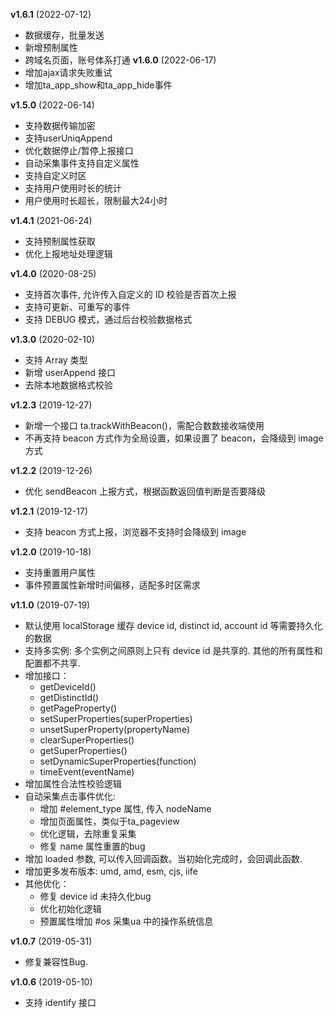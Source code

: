 **v1.6.1** (2022-07-12)
- 数据缓存，批量发送
- 新增预制属性
- 跨域名页面，账号体系打通
**v1.6.0** (2022-06-17)
- 增加ajax请求失败重试
- 增加ta_app_show和ta_app_hide事件

**v1.5.0** (2022-06-14)
- 支持数据传输加密
- 支持userUniqAppend
- 优化数据停止/暂停上报接口
- 自动采集事件支持自定义属性
- 支持自定义时区
- 支持用户使用时长的统计
- 用户使用时长超长，限制最大24小时

**v1.4.1** (2021-06-24)
- 支持预制属性获取
- 优化上报地址处理逻辑

**v1.4.0** (2020-08-25)
- 支持首次事件, 允许传入自定义的 ID 校验是否首次上报
- 支持可更新、可重写的事件
- 支持 DEBUG 模式，通过后台校验数据格式

**v1.3.0** (2020-02-10)
- 支持 Array 类型
- 新增 userAppend 接口
- 去除本地数据格式校验

**v1.2.3** (2019-12-27)
- 新增一个接口 ta.trackWithBeacon()，需配合数数接收端使用
- 不再支持 beacon 方式作为全局设置，如果设置了 beacon，会降级到 image 方式

**v1.2.2** (2019-12-26)
- 优化 sendBeacon 上报方式，根据函数返回值判断是否要降级 

**v1.2.1** (2019-12-17)
- 支持 beacon 方式上报，浏览器不支持时会降级到 image

**v1.2.0** (2019-10-18)
- 支持重置用户属性
- 事件预置属性新增时间偏移，适配多时区需求

**v1.1.0** (2019-07-19)
- 默认使用 localStorage 缓存 device id, distinct id, account id 等需要持久化的数据
- 支持多实例: 多个实例之间原则上只有 device id 是共享的. 其他的所有属性和配置都不共享.
- 增加接口：
	- getDeviceId()
	- getDistinctId()
	- getPageProperty()
	- setSuperProperties(superProperties)
	- unsetSuperProperty(propertyName)
	- clearSuperProperties()
	- getSuperProperties()
	- setDynamicSuperProperties(function)
	- timeEvent(eventName)
- 增加属性合法性校验逻辑
- 自动采集点击事件优化:
	- 增加 #element_type 属性, 传入 nodeName
	- 增加页面属性，类似于ta_pageview
	- 优化逻辑，去除重复采集
	- 修复 name 属性重置的bug
- 增加 loaded 参数, 可以传入回调函数。当初始化完成时，会回调此函数.
- 增加更多发布版本: umd, amd, esm, cjs, iife
- 其他优化：
	- 修复 device id 未持久化bug
	- 优化初始化逻辑
	- 预置属性增加 #os 采集ua 中的操作系统信息

**v1.0.7** (2019-05-31)
- 修复兼容性Bug.

**v1.0.6** (2019-05-10)
- 支持 identify 接口


